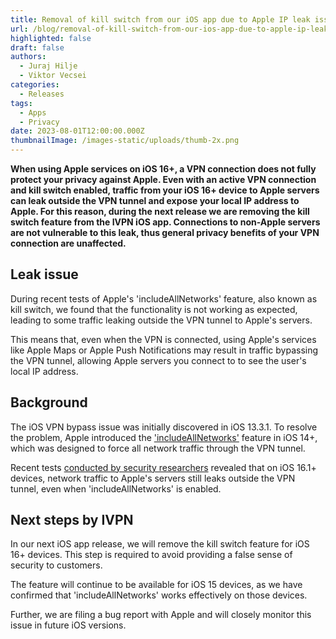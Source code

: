 ```yaml
---
title: Removal of kill switch from our iOS app due to Apple IP leak issue
url: /blog/removal-of-kill-switch-from-our-ios-app-due-to-apple-ip-leak-issue/
highlighted: false
draft: false
authors:
  - Juraj Hilje
  - Viktor Vecsei
categories:
  - Releases
tags:
  - Apps
  - Privacy
date: 2023-08-01T12:00:00.000Z
thumbnailImage: /images-static/uploads/thumb-2x.png
---
```

**When using Apple services on iOS 16+, a VPN connection does not fully protect your privacy against Apple. Even with an active VPN connection and kill switch enabled, traffic from your iOS 16+ device to Apple servers can leak outside the VPN tunnel and expose your local IP address to Apple. For this reason, during the next release we are removing the kill switch feature from the IVPN iOS app. Connections to non-Apple servers are not vulnerable to this leak, thus general privacy benefits of your VPN connection are unaffected.**

## Leak issue

During recent tests of Apple's 'includeAllNetworks' feature, also known as kill switch, we found that the functionality is not working as expected, leading to some traffic leaking outside the VPN tunnel to Apple's servers.

This means that, even when the VPN is connected, using Apple's services like Apple Maps or Apple Push Notifications may result in traffic bypassing the VPN tunnel, allowing Apple servers you connect to to see the user's local IP address.

## Background

The iOS VPN bypass issue was initially discovered in iOS 13.3.1. To resolve the problem, Apple introduced the ['includeAllNetworks'](https://developer.apple.com/documentation/networkextension/nevpnprotocol/3131931-includeallnetworks) feature in iOS 14+, which was designed to force all network traffic through the VPN tunnel.

Recent tests [conducted by security researchers](https://restoreprivacy.com/latest-ios-found-to-bypass-vpn-connection-for-some-services/) revealed that on iOS 16.1+ devices, network traffic to Apple's servers still leaks outside the VPN tunnel, even when 'includeAllNetworks' is enabled.

## Next steps by IVPN

In our next iOS app release, we will remove the kill switch feature for iOS 16+ devices. This step is required to avoid providing a false sense of security to customers. 

The feature will continue to be available for iOS 15 devices, as we have confirmed that 'includeAllNetworks' works effectively on those devices.

Further, we are filing a bug report with Apple and will closely monitor this issue in future iOS versions.
